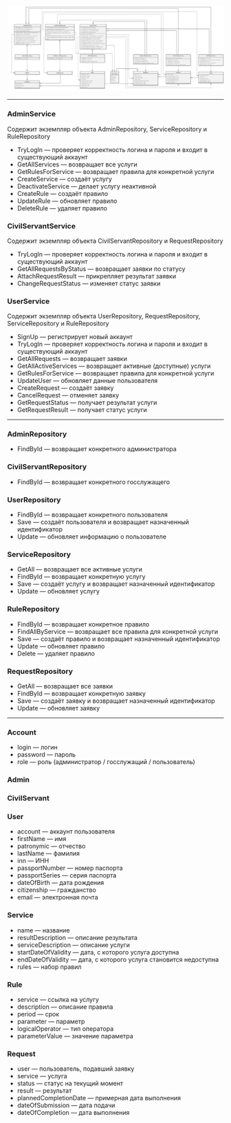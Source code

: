 ![](Classes.png)

---
### AdminService
Содержит экземпляр объекта AdminRepository, ServiceRepository и RuleRepository
- TryLogIn — проверяет корректность логина и пароля и входит в существующий аккаунт
- GetAllServices — возвращает все услуги
- GetRulesForService — возвращает правила для конкретной услуги
- CreateService — создаёт услугу
- DeactivateService — делает услугу неактивной
- CreateRule — создаёт правило
- UpdateRule — обновляет правило
- DeleteRule — удаляет правило
### CivilServantService
Содержит экземпляр объекта CivilServantRepository и RequestRepository
- TryLogIn — проверяет корректность логина и пароля и входит в существующий аккаунт
- GetAllRequestsByStatus  — возвращает заявки по статусу
- AttachRequestResult — прикрепляет результат заявки
- ChangeRequestStatus —  изменяет статус заявки
### UserService
Содержит экземпляр объекта UserRepository, RequestRepository, ServiceRepository и RuleRepository
- SignUp — регистрирует новый аккаунт
- TryLogIn — проверяет корректность логина и пароля и входит в существующий аккаунт
- GetAllRequests — возвращает заявки
- GetAllActiveServices — возвращает активные (доступные) услуги
- GetRulesForService  — возвращает правила для конкретной услуги
- UpdateUser — обновляет данные пользователя
- CreateRequest — создаёт заявку
- CancelRequest — отменяет заявку
- GetRequestStatus — получает результат услуги
- GetRequestResult — получает статус услуги

---
### AdminRepository
- FindById — возвращает конкретного администратора
### CivilServantRepository
- FindById — возвращает конкретного госслужащего
### UserRepository
- FindById — возвращает конкретного пользователя
- Save — создаёт пользователя и возвращает назначенный идентификатор
- Update — обновляет информацию о пользователе
### ServiceRepository
- GetAll — возвращает все активные услуги
- FindById — возвращает конкретную услугу
- Save — создаёт услугу и возвращает назначенный идентификатор
- Update — обновляет услугу
### RuleRepository
- FindById — возвращает конкретное правило
- FindAllByService — возвращает все правила для конкретной услуги
- Save — создаёт правило и возвращает назначенный идентификатор
- Update — обновляет правило
- Delete — удаляет правило
### RequestRepository
- GetAll — возвращает все заявки
- FindById — возвращает конкретную заявку
- Save — создаёт заявку и возвращает назначенный идентификатор
- Update — обновляет заявку

---
### Account
- login — логин
- password — пароль
- role — роль (администратор / госслужащий / пользователь)
### Admin
### CivilServant
### User
- account — аккаунт пользователя
- firstName — имя
- patronymic — отчество
- lastName — фамилия
- inn — ИНН
- passportNumber — номер паспорта
- passportSeries — серия паспорта
- dateOfBirth — дата рождения
- citizenship — гражданство
- email — электронная почта
### Service
- name — название
- resultDescription — описание результата
- serviceDescription — описание услуги
- startDateOfValidity — дата, с которого услуга доступна
- endDateOfValidity  — дата, с которого услуга становится недоступна
- rules — набор правил
### Rule
- service — ссылка на услугу
- description — описание правила
- period — срок
- parameter — параметр
- logicalOperator — тип оператора
- parameterValue — значение параметра
### Request
- user — пользователь, подавший заявку
- service — услуга
- status — статус на текущий момент
- result — результат
- plannedCompletionDate — примерная дата выполнения
- dateOfSubmission — дата подачи
- dateOfCompletion — дата выполнения
